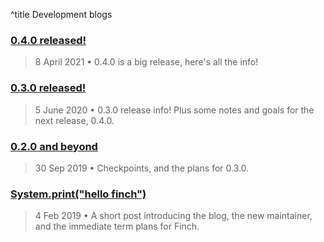 ^title Development blogs

[<h3>0.4.0 released!</h3>](3-0.4.0-released.html)
> <date>8 April 2021</date> • 0.4.0 is a big release, here's all the info! 

[<h3>0.3.0 released!</h3>](2-0.3.0-released.html)
> <date>5 June 2020</date> • 0.3.0 release info! Plus some notes and goals for the next release, 0.4.0.

[<h3>0.2.0 and beyond</h3>](1-0.2.0-and-beyond.html)
> <date>30 Sep 2019</date> • Checkpoints, and the plans for 0.3.0.

[<h3>System.print("hello finch")</h3>](0-hello-finch.html)
> <date>4 Feb 2019</date> • A short post introducing the blog, the new maintainer, and the immediate term plans for Finch.


